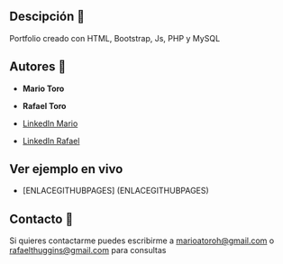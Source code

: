 ## Descipción 🌴

Portfolio creado con HTML, Bootstrap, Js, PHP y MySQL

## Autores 📝
* **Mario Toro**
* **Rafael Toro**

* [LinkedIn Mario](www.linkedin.com/in/mariotorodev)
* [LinkedIn Rafael](https://www.linkedin.com/in/rafael-toro-huggins-43619b280/)

## Ver ejemplo en vivo
- [ENLACEGITHUBPAGES] (ENLACEGITHUBPAGES)

## Contacto 📧
Si quieres contactarme puedes escribirme a marioatoroh@gmail.com  o rafaelthuggins@gmail.com para consultas
